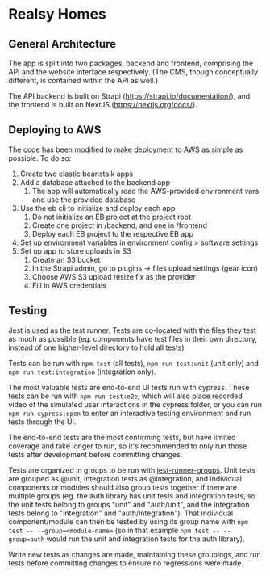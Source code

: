 # Realsy Homes

## General Architecture
The app is split into two packages, backend and frontend, comprising the API and 
the website interface respectively. (The CMS, though conceptually different, 
is contained within the API as well.)

The API backend is built on Strapi (https://strapi.io/documentation/),
and the frontend is built on NextJS (https://nextjs.org/docs/).

## Deploying to AWS
The code has been modified to make deployment to AWS as simple as possible. To do so:
1. Create two elastic beanstalk apps
2. Add a database attached to the backend app
    1. The app will automatically read the AWS-provided environment vars and 
    use the provided database
3. Use the eb cli to initialize and deploy each app
    1. Do not initialize an EB project at the project root
    2. Create one project in /backend, and one in /frontend
    3. Deploy each EB project to the respective EB app
4. Set up environment variables in environment config > software settings
5. Set up app to store uploads in S3
    1. Create an S3 bucket
    2. In the Strapi admin, go to plugins -> files upload settings (gear icon)
    3. Choose AWS S3 upload resize fix as the provider
    4. Fill in AWS credentials

## Testing
Jest is used as the test runner. Tests are co-located with the files they test as 
much as possible (eg. components have test files in their own directory, instead 
of one higher-level directory to hold all tests).

Tests can be run with ```npm test``` (all tests), ```npm run test:unit``` (unit only)
and ```npm run test:integration``` (integration only).

The most valuable tests are end-to-end UI tests run with cypress. These tests can be 
run with ```npm run test:e2e```, which will also place recorded video of the simulated 
user interactions in the cypress folder, or you can run ```npm run cypress:open``` 
to enter an interactive testing environment and run tests through the UI.

The end-to-end tests are the most confirming tests, but have limited coverage and 
take longer to run, so it's recommended to only run those tests after development 
before committing changes.

Tests are organized in groups to be run with 
[jest-runner-groups](https://www.npmjs.com/package/jest-runner-groups). Unit tests 
are grouped as @unit, integration tests as @integration, and individual components 
or modules should also group tests together if there are multiple groups (eg. 
the auth library has unit tests and integration tests, so the unit tests belong 
to groups "unit" and "auth/unit", and the integration tests belong to "integration" 
and "auth/integration"). That individual component/module can then be tested by 
using its group name with ```npm test -- --group=<module-name>``` (so in that 
example ```npm test -- --group=auth``` would run the unit and integration tests 
for the auth library).

Write new tests as changes are made, maintaining these groupings, and run tests 
before committing changes to ensure no regressions were made.
